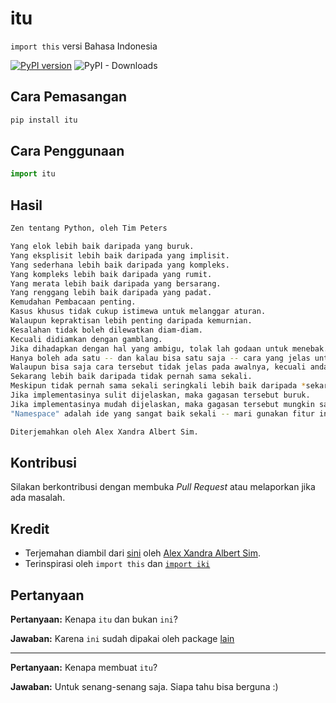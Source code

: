 # itu

`import this` versi Bahasa Indonesia

[![PyPI version](https://badge.fury.io/py/itu.svg)](https://badge.fury.io/py/itu) ![PyPI - Downloads](https://img.shields.io/pypi/dm/itu)

## Cara Pemasangan

```bash
pip install itu
```

## Cara Penggunaan

```python
import itu
```

## Hasil

```bash
Zen tentang Python, oleh Tim Peters

Yang elok lebih baik daripada yang buruk.
Yang eksplisit lebih baik daripada yang implisit.
Yang sederhana lebih baik daripada yang kompleks.
Yang kompleks lebih baik daripada yang rumit.
Yang merata lebih baik daripada yang bersarang.
Yang renggang lebih baik daripada yang padat.
Kemudahan Pembacaan penting.
Kasus khusus tidak cukup istimewa untuk melanggar aturan.
Walaupun kepraktisan lebih penting daripada kemurnian.
Kesalahan tidak boleh dilewatkan diam-diam.
Kecuali didiamkan dengan gamblang.
Jika dihadapkan dengan hal yang ambigu, tolak lah godaan untuk menebak.
Hanya boleh ada satu -- dan kalau bisa satu saja -- cara yang jelas untuk melakukan sesuatu.
Walaupun bisa saja cara tersebut tidak jelas pada awalnya, kecuali anda orang Belanda.
Sekarang lebih baik daripada tidak pernah sama sekali.
Meskipun tidak pernah sama sekali seringkali lebih baik daripada *sekarang*.
Jika implementasinya sulit dijelaskan, maka gagasan tersebut buruk.
Jika implementasinya mudah dijelaskan, maka gagasan tersebut mungkin saja baik.
"Namespace" adalah ide yang sangat baik sekali -- mari gunakan fitur ini lebih dan lebih lagi!

Diterjemahkan oleh Alex Xandra Albert Sim.
```

## Kontribusi

Silakan berkontribusi dengan membuka _Pull Request_ atau melaporkan jika ada masalah.

## Kredit

- Terjemahan diambil dari [sini](https://bertzzie.com/post/38/zen-dari-python-sebuah-pembahasan) oleh [Alex Xandra Albert  Sim](https://github.com/bertzzie).
- Terinspirasi oleh `import this` dan [`import iki`](https://github.com/ismailsunni/iki)

## Pertanyaan

**Pertanyaan:** Kenapa `itu` dan bukan `ini`?

**Jawaban:** Karena `ini` sudah dipakai oleh package [lain](https://pypi.org/project/INI/)

---

**Pertanyaan:** Kenapa membuat `itu`?

**Jawaban:** Untuk senang-senang saja. Siapa tahu bisa berguna :)
